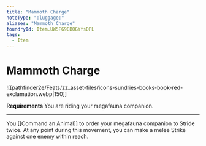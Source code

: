 ```yaml
---
title: "Mammoth Charge"
noteType: ":luggage:"
aliases: "Mammoth Charge"
foundryId: Item.UW5FG9GBOGYfsDPL
tags:
  - Item
---
```


# Mammoth Charge
![[pathfinder2e/Feats/zz_asset-files/icons-sundries-books-book-red-exclamation.webp|150]]

**Requirements** You are riding your megafauna companion.

* * *

You [[Command an Animal]] to order your megafauna companion to Stride twice. At any point during this movement, you can make a melee Strike against one enemy within reach.
